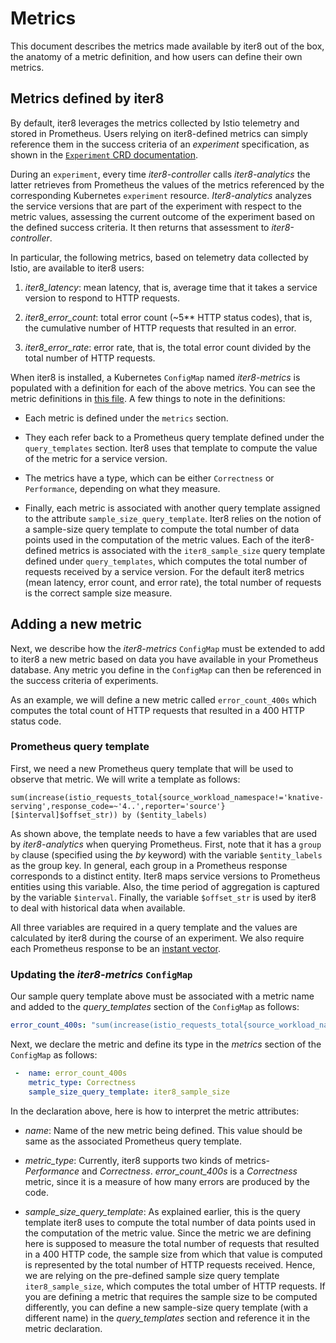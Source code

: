 # Metrics

This document describes the metrics made available by iter8 out of the box, the anatomy of a metric definition, and how users can define their own metrics.

## Metrics defined by iter8

By default, iter8 leverages the metrics collected by Istio telemetry and stored in Prometheus. Users relying on iter8-defined metrics can simply reference them in the success criteria of an _experiment_ specification, as shown in the [`Experiment` CRD documentation](iter8_crd.md).

During an `experiment`, every time _iter8-controller_ calls _iter8-analytics_ the latter retrieves from Prometheus the values of the metrics referenced by the corresponding Kubernetes `experiment` resource. _Iter8-analytics_ analyzes the service versions that are part of the experiment with respect to the metric values, assessing the current outcome of the experiment based on the defined success criteria. It then returns that assessment to _iter8-controller_.

In particular, the following metrics, based on telemetry data collected by Istio, are available to iter8 users:

1. _iter8_latency_: mean latency, that is, average time that it takes a service version to respond to HTTP requests.

2. _iter8_error_count_: total error count (~5** HTTP status codes), that is, the cumulative number of HTTP requests that resulted in an error.

3. _iter8_error_rate_: error rate, that is, the total error count divided by the total number of HTTP requests.

When iter8 is installed, a Kubernetes `ConfigMap` named _iter8-metrics_ is populated with a definition for each of the above metrics. You can see the metric definitions in [this file](https://raw.githubusercontent.com/iter8-tools/iter8-controller/master/install/helm/iter8-controller/templates/metrics/iter8_metrics.yaml). A few things to note in the definitions:

- Each metric is defined under the `metrics` section.

- They each refer back to a Prometheus query template defined under the `query_templates` section. Iter8 uses that template to compute the value of the metric for a service version.

- The metrics have a type, which can be either `Correctness` or `Performance`, depending on what they measure.

- Finally, each metric is associated with another query template assigned to the attribute `sample_size_query_template`. Iter8 relies on the notion of a sample-size query template to compute the total number of data points used in the computation of the metric values. Each of the iter8-defined metrics is associated with the `iter8_sample_size` query template defined under `query_templates`, which computes the total number of requests received by a service version. For the default iter8 metrics (mean latency, error count, and error rate), the total number of requests is the correct sample size measure.

## Adding a new metric

Next, we describe how the _iter8-metrics_ `ConfigMap` must be extended to add to iter8 a new metric based on data you have available in your Prometheus database. Any metric you define in the `ConfigMap` can then be referenced in the success criteria of experiments.

As an example, we will define a new metric called `error_count_400s` which computes the total count of HTTP requests that resulted in a 400 HTTP status code.

### Prometheus query template

First, we need a new Prometheus query template that will be used to observe that metric. We will write a template as follows:

```
sum(increase(istio_requests_total{source_workload_namespace!='knative-serving',response_code=~'4..',reporter='source'}[$interval]$offset_str)) by ($entity_labels)
```

As shown above, the template needs to have a few variables that are used by _iter8-analytics_ when querying Prometheus. First, note that it has a `group by` clause (specified using the _by_ keyword) with the variable `$entity_labels` as the group key. In general, each group in a Prometheus response corresponds to a distinct entity. Iter8 maps service versions to Prometheus entities using this variable. Also, the time period of aggregation is captured by the variable `$interval`. Finally, the variable `$offset_str` is used by iter8 to deal with historical data when available.

All three variables are required in a query template and the values are calculated by iter8 during the course of an experiment. We also require each Prometheus response to be an [instant vector](https://prometheus.io/docs/prometheus/latest/querying/basics/).


### Updating the _iter8-metrics_ `ConfigMap`

Our sample query template above must be associated with a metric name and added to the _query_templates_ section of the `ConfigMap` as follows:

```yaml
error_count_400s: "sum(increase(istio_requests_total{source_workload_namespace!='knative-serving',response_code=~'4..',reporter='source'}[$interval]$offset_str)) by ($entity_labels)"
```

Next, we declare the metric and define its type in the _metrics_ section of the `ConfigMap` as follows:

```yaml
 -  name: error_count_400s
    metric_type: Correctness
    sample_size_query_template: iter8_sample_size
```

In the declaration above, here is how to interpret the metric attributes:

  - _name_: Name of the new metric being defined. This value should be same as the associated Prometheus query template.

  - _metric_type_: Currently, iter8 supports two kinds of metrics- _Performance_ and _Correctness_. _error_count_400s_ is a _Correctness_ metric, since it is a measure of how many errors are produced by the code.

  - _sample_size_query_template_: As explained earlier, this is the query template iter8 uses to compute the total number of data points used in the computation of the metric value. Since the metric we are defining here is supposed to measure the total number of requests that resulted in a 400 HTTP code, the sample size from which that value is computed is represented by the total number of HTTP requests received. Hence, we are relying on the pre-defined sample size query template `iter8_sample_size`, which computes the total umber of HTTP requests. If you are defining a metric that requires the sample size to be computed differently, you can define a new sample-size query template (with a different name) in the _query_templates_ section and reference it in the metric declaration.
  

